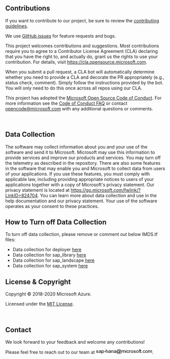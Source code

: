 ## Contributions

If you want to contribute to our project, be sure to review the [contributing guidelines](/CONTRIBUTING.md).

We use [GitHub issues](https://github.com/Azure/sap-hana/issues/) for feature requests and bugs.

This project welcomes contributions and suggestions.  Most contributions require you to agree to a
Contributor License Agreement (CLA) declaring that you have the right to, and actually do, grant us
the rights to use your contribution. For details, visit https://cla.opensource.microsoft.com.

When you submit a pull request, a CLA bot will automatically determine whether you need to provide
a CLA and decorate the PR appropriately (e.g., status check, comment). Simply follow the instructions
provided by the bot. You will only need to do this once across all repos using our CLA.

This project has adopted the [Microsoft Open Source Code of Conduct](https://opensource.microsoft.com/codeofconduct/).
For more information see the [Code of Conduct FAQ](https://opensource.microsoft.com/codeofconduct/faq/) or
contact [opencode@microsoft.com](mailto:opencode@microsoft.com) with any additional questions or comments.


<br>

## Data Collection

The software may collect information about you and your use of the software and send it to Microsoft. Microsoft may use this information to provide services and improve our products and services. You may turn off the telemetry as described in the repository. There are also some features in the software that may enable you and Microsoft to collect data from users of your applications. If you use these features, you must comply with applicable law, including providing appropriate notices to users of your applications together with a copy of Microsoft's privacy statement. Our privacy statement is located at https://go.microsoft.com/fwlink/?LinkID=824704. You can learn more about data collection and use in the help documentation and our privacy statement. Your use of the software operates as your consent to these practices.


## How to Turn off Data Collection

To turn off data collection, please remove or comment out below IMDS.tf files:
- Data collection for deployer [here](https://github.com/Azure/sap-hana/blob/master/deploy/terraform/terraform-units/modules/sap_deployer/IMDS.tf)
- Data collection for sap_library [here](https://github.com/Azure/sap-hana/blob/master/deploy/terraform/terraform-units/modules/sap_library/IMDS.tf)
- Data collection for sap_landscape [here](https://github.com/Azure/sap-hana/blob/master/deploy/terraform/terraform-units/modules/sap_landscape/IMDS.tf)
- Data collection for sap_system [here](https://github.com/Azure/sap-hana/blob/master/deploy/terraform/terraform-units/modules/sap_system/common_infrastructure/IMDS.tf)


## License & Copyright

Copyright © 2018-2020 Microsoft Azure.

Licensed under the [MIT License](LICENSE).

<br>

## Contact

We look forward to your feedback and welcome any contributions!

Please feel free to reach out to our team at ![image](documentation/SAP_Automation_on_Azure/assets/images/contact.png).

